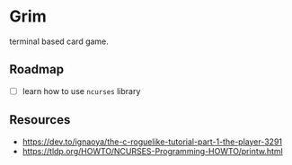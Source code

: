 # Grim
terminal based card game.

## Roadmap
- [ ] learn how to use `ncurses` library

## Resources
- <https://dev.to/ignaoya/the-c-roguelike-tutorial-part-1-the-player-3291>
- <https://tldp.org/HOWTO/NCURSES-Programming-HOWTO/printw.html>
